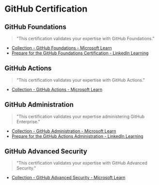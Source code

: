# GitHub Certification


## GitHub Foundations

> "This certification validates your expertise with GitHub Foundations."


- [Collection - GitHub Foundations - Microsoft Learn](https://learn.microsoft.com/en-us/collections/o1njfe825p602p)
- [Prepare for the GitHub Foundations Certification - LinkedIn Learning](https://www.linkedin.com/learning/paths/prepare-for-the-github-foundations-certification)

## GitHub Actions

> "This certification validates your expertise with GitHub Actions."

- [Collection - GitHub Actions - Microsoft Learn](https://learn.microsoft.com/en-us/collections/n5p4a5z7keznp5)

## GitHub Administration

> "This certification validates your expertise administering GitHub Enterprise."

- [Collection - GitHub Administration - Microsoft Learn](https://learn.microsoft.com/en-us/collections/mom7u1gzjdxw03)
- [Prepare for the GitHub Actions Administration - LinkedIn Learning](https://www.linkedin.com/learning/paths/prepare-for-the-github-administration-certification)


## GitHub Advanced Security

> "This certification validates your expertise with GitHub Advanced Security."

- [Collection - GitHub Advanced Security - Microsoft Learn](https://learn.microsoft.com/en-us/collections/rqymc6yw8q5rey)
